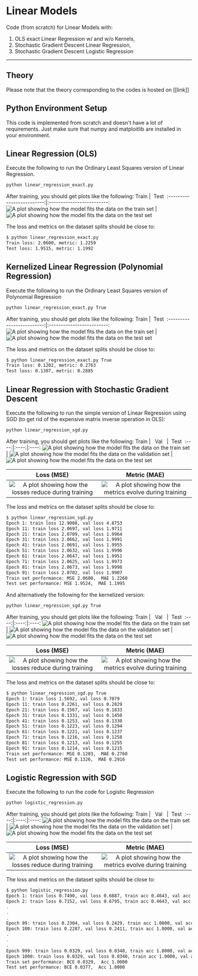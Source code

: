 
# Linear Models

Code (from scratch) for Linear Models with:

1. OLS exact Linear Regression w/ and w/o Kernels,
2. Stochastic Gradient Descent Linear Regression,
3. Stochastic Gradient Descent Logistic Regression

---

## Theory

Please note that the theory corresponding to the codes is hosted on [[link]]

## Python Environment Setup

This code is implemented from scratch and doesn't have a lot of requirements. Just make sure that numpy and matploitlib are installed in your environment.

## Linear Regression (OLS)

Execute the following to run the Ordinary Least Squares version of Linear Regression.

```bash
python linear_regression_exact.py
```

After training, you should get plots like the following:
Train             |  &nbsp;Test&nbsp;
:-------------------------:|:-------------------------:
![A plot showing how the model fits the data on the train set](static/ols_1.png "OLS Train Fit")  |  ![A plot showing how the model fits the data on the test set](static/ols_2.png "OLS Test Fit")

The loss and metrics on the dataset splits should be close to:

```bash
$ python linear_regression_exact.py
Train loss: 2.0600, metric: 1.2259
Test loss: 1.9515, metric: 1.1992
```

## Kernelized Linear Regression (Polynomial Regression)

Execute the following to run the Ordinary Least Squares version of Polynomial Regression

```bash
python linear_regression_exact.py True
```

After training, you should get plots like the following:
Train             |  &nbsp;Test&nbsp;
:-------------------------:|:-------------------------:
![A plot showing how the model fits the data on the train set](static/ols_3.png "Kernel OLS Train Fit")  |  ![A plot showing how the model fits the data on the test set](static/ols_4.png "Kernel OLS Test Fit")

The loss and metrics on the dataset splits should be close to:

```bash
$ python linear_regression_exact.py True
Train loss: 0.1202, metric: 0.2763
Test loss: 0.1307, metric: 0.2885
```

## Linear Regression with Stochastic Gradient Descent

Execute the following to run the simple version of Linear Regression using SGD (to get rid of the expensive matrix inverse operation in OLS):

```bash
python linear_regression_sgd.py
```

After training, you should get plots like the following:
Train             |  &nbsp;&nbsp;Val&nbsp;&nbsp;          |  &nbsp;Test&nbsp;
:----:|:----:|:----:
![A plot showing how the model fits the data on the train set](static/sgd_6.png "SGD Train Fit")  |  ![A plot showing how the model fits the data on the validation set](static/sgd_7.png "SGD Valid Fit") |  ![A plot showing how the model fits the data on the test set](static/sgd_8.png "SGD Test Fit")

&nbsp;&nbsp;Loss (MSE)&nbsp;&nbsp;             |  Metric (MAE)
:-------------------------:|:-------------------------:
![A plot showing how the losses reduce during training](static/sgd_9.png "SGD Loss")  |  ![A plot showing how the metrics evolve during training](static/sgd_10.png "SGD Metrics")

The loss and metrics on the dataset splits should be close to:

```bash
$ python linear_regression_sgd.py     
Epoch 1: train loss 12.9008, val loss 4.8753
Epoch 11: train loss 2.0697, val loss 1.9711
Epoch 21: train loss 2.0709, val loss 1.9964
Epoch 31: train loss 2.0662, val loss 1.9991
Epoch 41: train loss 2.0691, val loss 1.9955
Epoch 51: train loss 2.0632, val loss 1.9996
Epoch 61: train loss 2.0647, val loss 1.9951
Epoch 71: train loss 2.0625, val loss 1.9973
Epoch 81: train loss 2.0673, val loss 1.9998
Epoch 91: train loss 2.0702, val loss 1.9907
Train set performance: MSE 2.0600,  MAE 1.2260
Test set performance: MSE 1.9524,  MAE 1.1995
```

And alternatively the following for the kernelized version:

```bash
python linear_regression_sgd.py True
```

After training, you should get plots like the following:
Train             |  &nbsp;&nbsp;Val&nbsp;&nbsp;          |  &nbsp;Test&nbsp;
:----:|:----:|:----:
![A plot showing how the model fits the data on the train set](static/sgd_1.png "Kernel SGD Train Fit")  |  ![A plot showing how the model fits the data on the validation set](static/sgd_2.png "Kernel SGD Valid Fit") |  ![A plot showing how the model fits the data on the test set](static/sgd_3.png "Kernel SGD Test Fit")

&nbsp;&nbsp;Loss (MSE)&nbsp;&nbsp;             |  Metric (MAE)
:-------------------------:|:-------------------------:
![A plot showing how the losses reduce during training](static/sgd_4.png "Kernel SGD Loss")  |  ![A plot showing how the metrics evolve during training](static/sgd_5.png "Kernel SGD Metrics")

The loss and metrics on the dataset splits should be close to:

```bash
$ python linear_regression_sgd.py True  
Epoch 1: train loss 1.5692, val loss 0.7079
Epoch 11: train loss 0.2261, val loss 0.2829
Epoch 21: train loss 0.1567, val loss 0.1833
Epoch 31: train loss 0.1331, val loss 0.1450
Epoch 41: train loss 0.1253, val loss 0.1330
Epoch 51: train loss 0.1223, val loss 0.1294
Epoch 61: train loss 0.1221, val loss 0.1237
Epoch 71: train loss 0.1216, val loss 0.1258
Epoch 81: train loss 0.1213, val loss 0.1255
Epoch 91: train loss 0.1214, val loss 0.1215
Train set performance: MSE 0.1203,  MAE 0.2760
Test set performance: MSE 0.1326,  MAE 0.2916
```

## Logistic Regression with SGD

Execute the following to run the code for Logistic Regression

```bash
python logistic_regression.py
```

After training, you should get plots like the following:
Train             |  &nbsp;&nbsp;Val&nbsp;&nbsp;          |  &nbsp;Test&nbsp;
:----:|:----:|:----:
![A plot showing how the model fits the data on the train set](static/lr_3.png "Logistic Regression Train Fit")  |  ![A plot showing how the model fits the data on the validation set](static/lr_4.png "Logistic Regression Valid Fit") |  ![A plot showing how the model fits the data on the test set](static/lr_5.png "Logistic Regression Test Fit")

&nbsp;&nbsp;Loss (MSE)&nbsp;&nbsp;             |  Metric (MAE)
:-------------------------:|:-------------------------:
![A plot showing how the losses reduce during training](static/lr_1.png "Logistic Regression Loss")  |  ![A plot showing how the metrics evolve during training](static/lr_2.png "Logistic Regression Metrics")

The loss and metrics on the dataset splits should be close to:

```bash
$ python logistic_regression.py  
Epoch 1: train loss 0.7490, val loss 0.6887, train acc 0.4643, val acc 0.6500
Epoch 2: train loss 0.7152, val loss 0.6795, train acc 0.4643, val acc 0.6500
.
.
.
Epoch 99: train loss 0.2304, val loss 0.2429, train acc 1.0000, val acc 1.0000
Epoch 100: train loss 0.2287, val loss 0.2411, train acc 1.0000, val acc 1.0000
.
.
.
Epoch 999: train loss 0.0329, val loss 0.0340, train acc 1.0000, val acc 1.0000
Epoch 1000: train loss 0.0329, val loss 0.0340, train acc 1.0000, val acc 1.0000
Train set performance: BCE 0.0329,  Acc 1.0000
Test set performance: BCE 0.0377,  Acc 1.0000
```
